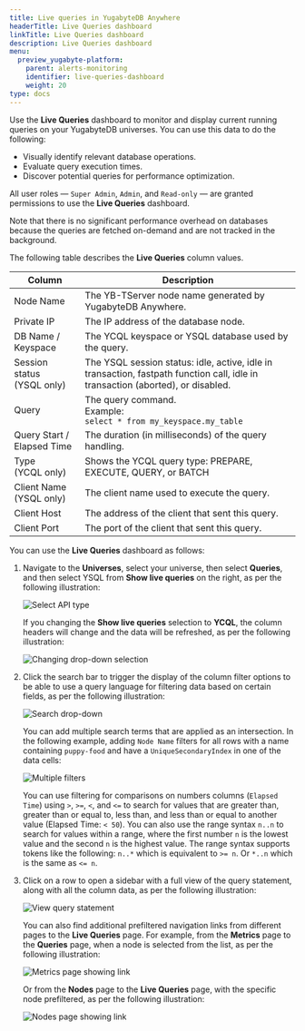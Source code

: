 ```yaml
---
title: Live queries in YugabyteDB Anywhere
headerTitle: Live Queries dashboard
linkTitle: Live Queries dashboard
description: Live Queries dashboard
menu:
  preview_yugabyte-platform:
    parent: alerts-monitoring
    identifier: live-queries-dashboard
    weight: 20
type: docs
---
```


Use the **Live Queries** dashboard to monitor and display current running queries on your YugabyteDB universes. You can use this data to do the following:

- Visually identify relevant database operations.
- Evaluate query execution times.
- Discover potential queries for performance optimization.

All user roles — `Super Admin`, `Admin`, and `Read-only` — are granted permissions to use the **Live Queries** dashboard.

Note that there is no significant performance overhead on databases because the queries are fetched on-demand and are not tracked in the background.

The following table describes the **Live Queries** column values.

| Column                         | Description                                                  |
| ------------------------------ | ------------------------------------------------------------ |
| Node Name                      | The YB-TServer node name generated by YugabyteDB Anywhere.   |
| Private IP                     | The IP address of the database node.                         |
| DB Name / Keyspace             | The YCQL keyspace or YSQL database used by the query.        |
| Session status<br/>(YSQL only) | The YSQL session status: idle, active, idle in transaction, fastpath function call, idle in transaction (aborted), or disabled. |
| Query                          | The query command. <br>Example:<br>`select * from my_keyspace.my_table` |
| Query Start / Elapsed Time     | The duration (in milliseconds) of the query handling.        |
| Type<br>(YCQL only)            | Shows the YCQL query type: PREPARE, EXECUTE, QUERY, or BATCH |
| Client Name<br/>(YSQL only)    | The client name used to execute the query.                   |
| Client Host                    | The address of the client that sent this query.              |
| Client Port                    | The port of the client that sent this query.                 |

You can use the **Live Queries** dashboard as follows:

1. Navigate to the **Universes**, select your universe, then select **Queries**, and then select YSQL from **Show live queries** on the right, as per the following illustration:<br>

   ![Select API type](/images/yp/alerts-monitoring/live-queries/image1.png)<br>

   If you changing the **Show live queries** selection to **YCQL**, the column headers will change and the data will be refreshed, as per the following illustration:<br>

   ![Changing drop-down selection](/images/yp/alerts-monitoring/live-queries/image2.png)<br>

2. Click the search bar to trigger the display of the column filter options to be able to use a query language for filtering data based on certain fields, as per the following illustration:<br>

   ![Search drop-down](/images/yp/alerts-monitoring/live-queries/search-dropdown.png)<br>

   You can add multiple search terms that are applied as an intersection. In the following example, adding `Node Name` filters for all rows with a name containing `puppy-food` and have a `UniqueSecondaryIndex` in one of the data cells:<br>

   ![Multiple filters](/images/yp/alerts-monitoring/live-queries/multiple-filters.png)<br>

   You can use filtering for comparisons on numbers columns (`Elapsed Time`) using `>`, `>=`, `<`, and `<=` to search for values that are greater than, greater than or equal to, less than, and less than or equal to another value (Elapsed Time: `< 50`).  You can also use the range syntax `n..n` to search for values within a range, where the first number `n` is the lowest value and the second `n` is the highest value. The range syntax supports tokens like the following: `n..*` which is equivalent to `>= n`. Or `*..n` which is the same as `<= n`.

3. Click on a row to open a sidebar with a full view of the query statement, along with all the column data, as per the following illustration:<br>

   ![View query statement](/images/yp/alerts-monitoring/live-queries/image5.png)<br>

   You can also find additional prefiltered navigation links from different pages to the **Live Queries** page. For example, from the **Metrics** page to the **Queries** page, when a node is selected from the list, as per the following illustration:<br>

   ![Metrics page showing link](/images/yp/alerts-monitoring/live-queries/metrics-page-showing-link.png)<br>

   Or from the **Nodes** page to the **Live Queries** page, with the specific node prefiltered, as per the following illustration:<br>

   ![Nodes page showing link](/images/yp/alerts-monitoring/live-queries/nodes-page-show-link.png)
